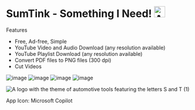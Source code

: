 # SumTink - Something I Need! <img src="https://github.com/user-attachments/assets/bfec6535-36de-49de-8787-732b97a7a69d" alt="Automotive Tools Logo" width="30" />

Features
- Free, Ad-free, Simple
- YouTube Video and Audio Download (any resolution available)
- YouTube Playlist Download (any resolution available)
- Convert PDF files to PNG files (300 dpi)
- Cut Videos

![image](https://github.com/user-attachments/assets/43050aec-e474-49cd-bf59-1432ea115013)
![image](https://github.com/user-attachments/assets/ce57b01c-a9f3-4869-a6b5-8542f07812b0)
![image](https://github.com/user-attachments/assets/8fd81e88-4c6f-46dd-a473-5a56f2be521c)
![image](https://github.com/user-attachments/assets/1e6ec982-42ba-4146-8748-6ca04ab7df21)



![A logo with the theme of automotive tools featuring the letters S and T (1)](https://github.com/user-attachments/assets/0a72a4db-4919-44da-b3b9-af0116e56e5f)

App Icon: Microsoft Copilot
